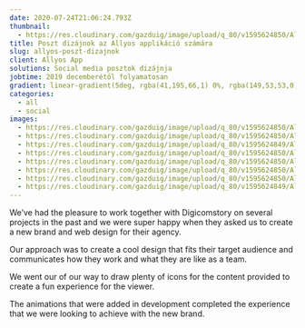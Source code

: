 ```yaml
---
date: 2020-07-24T21:06:24.793Z
thumbnail:
  - https://res.cloudinary.com/gazduig/image/upload/q_80/v1595624850/Allyos/Frame_54_pape55.webp
title: Poszt dizájnok az Allyos applikáció számára
slug: allyos-poszt-dizajnok
client: Allyos App
solutions: Social media posztok dizájnja
jobtime: 2019 decemberétől folyamatosan
gradient: linear-gradient(5deg, rgba(41,195,66,1) 0%, rgba(149,53,53,0) 71%)
categories:
  - all
  - social
images:
  - https://res.cloudinary.com/gazduig/image/upload/q_80/v1595624850/Allyos/Frame_54_pape55.webp
  - https://res.cloudinary.com/gazduig/image/upload/q_80/v1595624850/Allyos/Frame_53_ixre5s.webp
  - https://res.cloudinary.com/gazduig/image/upload/q_80/v1595624849/Allyos/Frame_48_v3jjou.webp
  - https://res.cloudinary.com/gazduig/image/upload/q_80/v1595624850/Allyos/Frame_50_ycl1t9.webp
  - https://res.cloudinary.com/gazduig/image/upload/q_80/v1595624850/Allyos/Frame_52_z5j2jn.webp
  - https://res.cloudinary.com/gazduig/image/upload/q_80/v1595624850/Allyos/Frame_49_p0xe3b.webp
  - https://res.cloudinary.com/gazduig/image/upload/q_80/v1595624850/Allyos/Frame_51_ngfsmi.webp
  - https://res.cloudinary.com/gazduig/image/upload/q_80/v1595624849/Allyos/Frame_47_vn4u7f.webp
---
```

<!--StartFragment-->

We’ve had the pleasure to work together with Digicomstory on several projects in the past and we were super happy when they asked us to create a new brand and web design for their agency.

Our approach was to create a cool design that fits their target audience and communicates how they work and what they are like as a team.

We went our of our way to draw plenty of icons for the content provided to create a fun experience for the viewer.

The animations that were added in development completed the experience that we were looking to achieve with the new brand.

<!--EndFragment-->